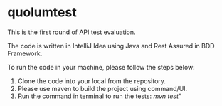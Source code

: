 # quolumtest

This is the first round of API test evaluation.

The code is written in IntelliJ Idea using Java and Rest Assured in BDD Framework.

To run the code in your machine, please follow the steps below:
1. Clone the code into your local from the repository.
2. Please use maven to build the project using command/UI.
3. Run the command in terminal to run the tests:  _mvn test"_
